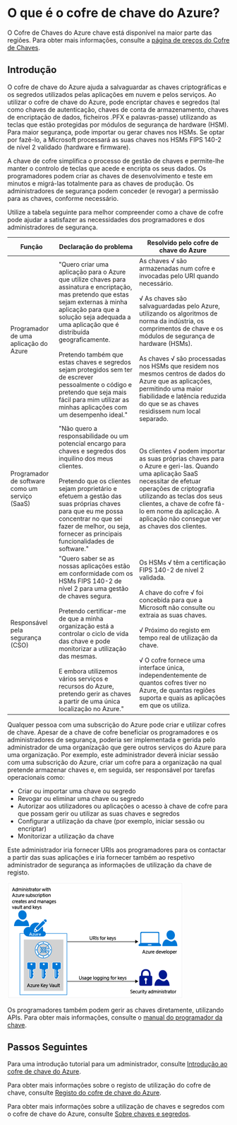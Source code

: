 <properties
    pageTitle="O que é o cofre de chave do Azure? | Microsoft Azure"
    description="O cofre de chave do Azure ajuda a salvaguardar as chaves criptográficas e os segredos utilizados pelas aplicações em nuvem e pelos serviços. Ao utilizar o cofre de chave do Azure, os clientes podem encriptar chaves e segredos (tal como chaves de autenticação, chaves de conta de armazenamento, chaves de encriptação de dados, ficheiros .PFX e palavras-passe) utilizando as teclas que estejam protegidas por módulos de segurança de hardware (HSMs)."
    services="key-vault"
    documentationCenter=""
    authors="cabailey"
    manager="mbaldwin"
    tags="azure-resource-manager"/>

<tags
    ms.service="key-vault"
    ms.workload="identity"
    ms.tgt_pltfrm="na"
    ms.devlang="na"
    ms.topic="get-started-article"
    ms.date="07/15/2016"
    ms.author="cabailey"/>




# O que é o cofre de chave do Azure?

O Cofre de Chaves do Azure chave está disponível na maior parte das regiões. Para obter mais informações, consulte a [página de preços do Cofre de Chaves](https://azure.microsoft.com/pricing/details/key-vault/).

## Introdução

O cofre de chave do Azure ajuda a salvaguardar as chaves criptográficas e os segredos utilizados pelas aplicações em nuvem e pelos serviços. Ao utilizar o cofre de chave do Azure, pode encriptar chaves e segredos (tal como chaves de autenticação, chaves de conta de armazenamento, chaves de encriptação de dados, ficheiros .PFX e palavras-passe) utilizando as teclas que estão protegidas por módulos de segurança de hardware (HSM). Para maior segurança, pode importar ou gerar chaves nos HSMs. Se optar por fazê-lo, a Microsoft processará as suas chaves nos HSMs FIPS 140-2 de nível 2 validado (hardware e firmware).  

A chave de cofre simplifica o processo de gestão de chaves e permite-lhe manter o controlo de teclas que acede e encripta os seus dados. Os programadores podem criar as chaves de desenvolvimento e teste em minutos e migrá-las totalmente para as chaves de produção. Os administradores de segurança podem conceder (e revogar) a permissão para as chaves, conforme necessário.

Utilize a tabela seguinte para melhor compreender como a chave de cofre pode ajudar a satisfazer as necessidades dos programadores e dos administradores de segurança.





| Função        | Declaração do problema           | Resolvido pelo cofre de chave do Azure  |
| ------------- |-------------|-----|
| Programador de uma aplicação do Azure      | "Quero criar uma aplicação para o Azure que utilize chaves para assinatura e encriptação, mas pretendo que estas sejam externas à minha aplicação para que a solução seja adequada a uma aplicação que é distribuída geograficamente. <br/><br/>Pretendo também que estas chaves e segredos sejam protegidos sem ter de escrever pessoalmente o código e pretendo que seja mais fácil para mim utilizar as minhas aplicações com um desempenho ideal." | As chaves √ são armazenadas num cofre e invocadas pelo URI quando necessário.<br/><br/> √ As chaves são salvaguardadas pelo Azure, utilizando os algoritmos de norma da indústria, os comprimentos de chave e os módulos de segurança de hardware (HSMs).<br/><br/> As chaves √ são processadas nos HSMs que residem nos mesmos centros de dados do Azure que as aplicações, permitindo uma maior fiabilidade e latência reduzida do que se as chaves residissem num local separado.|
| Programador de software como um serviço (SaaS)      |"Não quero a responsabilidade ou um potencial encargo para chaves e segredos dos inquilino dos meus clientes. <br/><br/>Pretendo que os clientes sejam proprietário e efetuem a gestão das suas próprias chaves para que eu me possa concentrar no que sei fazer de melhor, ou seja, fornecer as principais funcionalidades de software." | Os clientes √ podem importar as suas próprias chaves para o Azure e geri-las. Quando uma aplicação SaaS necessitar de efetuar operações de criptografia utilizando as teclas dos seus clientes, a chave de cofre fá-lo em nome da aplicação. A aplicação não consegue ver as chaves dos clientes.|
| Responsável pela segurança (CSO) | "Quero saber se as nossas aplicações estão em conformidade com os HSMs FIPS 140-2 de nível 2 para uma gestão de chaves segura. <br/><br/>Pretendo certificar-me de que a minha organização está a controlar o ciclo de vida das chave e pode monitorizar a utilização das mesmas. <br/><br/>E embora utilizemos vários serviços e recursos do Azure, pretendo gerir as chaves a partir de uma única localização no Azure."     |Os HSMs √ têm a certificação FIPS 140-2 de nível 2 validada.<br/><br/>A chave do cofre √ foi concebida para que a Microsoft não consulte ou extraia as suas chaves.<br/><br/>√ Próximo do registo em tempo real de utilização da chave.<br/><br/>√ O cofre fornece uma interface única, independentemente de quantos cofres tiver no Azure, de quantas regiões suporta e quais as aplicações em que os utiliza. |


Qualquer pessoa com uma subscrição do Azure pode criar e utilizar cofres de chave. Apesar de a chave de cofre beneficiar os programadores e os administradores de segurança, poderia ser implementada e gerida pelo administrador de uma organização que gere outros serviços do Azure para uma organização. Por exemplo, este administrador deverá iniciar sessão com uma subscrição do Azure, criar um cofre para a organização na qual pretende armazenar chaves e, em seguida, ser responsável por tarefas operacionais como:

+ Criar ou importar uma chave ou segredo
+ Revogar ou eliminar uma chave ou segredo
+ Autorizar aos utilizadores ou aplicações o acesso à chave de cofre para que possam gerir ou utilizar as suas chaves e segredos
+ Configurar a utilização da chave (por exemplo, iniciar sessão ou encriptar)
+ Monitorizar a utilização da chave

Este administrador iria fornecer URIs aos programadores para os contactar a partir das suas aplicações e iria fornecer também ao respetivo administrador de segurança as informações de utilização da chave de registo. 

   ![Descrição geral do cofre de chave do Azure][1]

Os programadores também podem gerir as chaves diretamente, utilizando APIs. Para obter mais informações, consulte o [manual do programador da chave](key-vault-developers-guide.md).

## Passos Seguintes

Para uma introdução tutorial para um administrador, consulte [Introdução ao cofre de chave do Azure](key-vault-get-started.md).

Para obter mais informações sobre o registo de utilização do cofre de chave, consulte [Registo do cofre de chave do Azure](key-vault-logging.md).

Para obter mais informações sobre a utilização de chaves e segredos com o cofre de chave do Azure, consulte [Sobre chaves e segredos](https://msdn.microsoft.com/library/azure/dn903623.aspx).


<!--Image references-->
[1]: ./media/key-vault-whatis/AzureKeyVault_overview.png



<!--HONumber=Sep16_HO3-->


